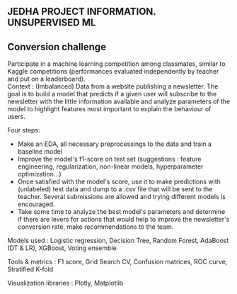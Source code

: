 ## JEDHA PROJECT INFORMATION. UNSUPERVISED ML

## Conversion challenge

Participate in a machine learning competition among classmates, similar to Kaggle competitions (performances evaluated independently by teacher and put on a leaderboard).<br>
Context :
(Imbalanced) Data from a website publishing a newsletter. The goal is to build a model that predicts if a given user will subscribe to the newsletter with the little information available and analyze parameters of the model to highlight features most important to explain the behaviour of users.

Four steps:
- Make an EDA, all necessary preprocessings to the data and train a baseline model
- Improve the model's f1-score on test set (suggestions : feature engineering, regularization, non-linear models, hyperparameter optimization...)
- Once satisfied with the model's score, use it to make predictions with (unlabeled) test data and dump to a .csv file that will be sent to the teacher. Several submissions are allowed and trying different models is encouraged.
- Take some time to analyze the best model's parameters and determine if there are levers for actions that would help to improve the newsletter's conversion rate, make recommendations to the team.

Models used :
Logistic regression, Decision Tree, Random Forest, AdaBoost (DT & LR), XGBoost, Voting ensemble

Tools & metrics :
F1 score, Grid Search CV, Confusion matrices, ROC curve, Stratified K-fold

Visualization libraries :
Plotly, Matplotlib
